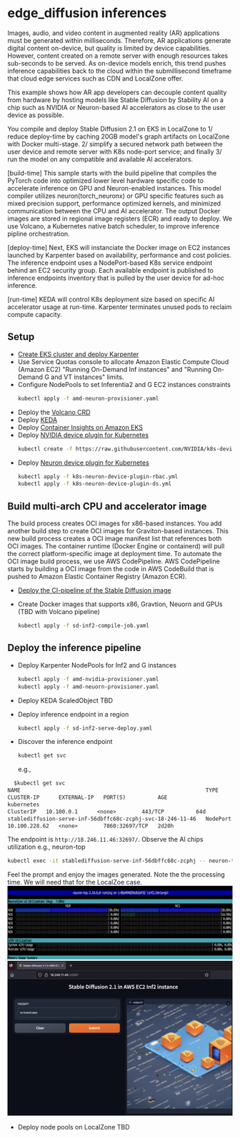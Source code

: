 # edge_diffusion inferences
Images, audio, and video content in augmented reality (AR) applications must be generated within milliseconds. Therefore, AR applications generate digital content on-device, but quality is limited by device capabilities. However, content created on a remote server with enough resources takes sub-seconds to be served. As on-device models enrich, this trend pushes inference capabilities back to the cloud within the submillisecond timeframe that cloud edge services such as CDN and LocalZone offer.

This example shows how AR app developers can decouple content quality from hardware by hosting models like Stable Diffusion by Stability AI on a chip such as NVIDIA or Neuron-based AI accelerators as close to the user device as possible.  

You compile and deploy Stable Diffusion 2.1 on EKS in LocalZone to 1/ reduce deploy-time by caching 20GB model's graph artifacts on LocalZone with Docker multi-stage. 2/ simplify a secured network path between the user device and remote server with K8s node-port service; and finally 3/ run the model on any compatible and available AI accelerators. 

[build-time] This sample starts with the build pipeline that compiles the PyTorch code into optimized lower level hardware specific code to accelerate inference on GPU and Neuron-enabled instances. This model compiler utilizes neuron(torch_neuronx) or GPU specific features such as mixed precision support, performance optimized kernels, and minimized communication between the CPU and AI accelerator. The output Docker images are stored in regional image registers (ECR) and ready to deploy. We use Volcano, a Kubernetes native batch scheduler, to improve inference pipline orchestration.

[deploy-time] Next, EKS will instanciate the Docker image on EC2 instances launched by Karpenter based on availability, performance and cost policies. The inference endpoint uses a NodePort-based K8s service endpoint behind an EC2 security group. Each available endpoint is published to inference endpoints inventory that is pulled by the user device for ad-hoc inference.  

[run-time] KEDA will control K8s deployment size based on specific AI accelerator usage at run-time. Karpenter terminates unused pods to reclaim compute capacity.

## Setup
* [Create EKS cluster and deploy Karpenter](https://karpenter.sh/docs/getting-started/getting-started-with-karpenter/) 
* Use Service Quotas console to allocate Amazon Elastic Compute Cloud (Amazon EC2) "Running On-Demand Inf instances" and "Running On-Demand G and VT instances" limits.
* Configure NodePools to set Inferentia2 and G EC2 instances constraints 
  ```bash
  kubectl apply -f amd-neuron-provisioner.yaml
  ```
* Deploy the [Volcano CRD](https://volcano.sh/en/docs/installation/)
* Deploy [KEDA](https://keda.sh)
* Deploy [Container Insights on Amazon EKS](https://docs.aws.amazon.com/AmazonCloudWatch/latest/monitoring/Container-Insights-setup-EKS-quickstart.html)
* Deploy [NVIDIA device plugin for Kubernetes](https://github.com/NVIDIA/k8s-device-plugin)
  ```bash
  kubectl create -f https://raw.githubusercontent.com/NVIDIA/k8s-device-plugin/v0.14.1/nvidia-device-plugin.yml
  ```
* Deploy [Neuron device plugin for Kubernetes](https://awsdocs-neuron.readthedocs-hosted.com/en/latest/containers/tutorials/k8s-setup.html#tutorial-k8s-env-setup-for-neuron)
  ```bash
  kubectl apply -f k8s-neuron-device-plugin-rbac.yml
  kubectl apply -f k8s-neuron-device-plugin-ds.yml
  ```

## Build multi-arch CPU and accelerator image
The build process creates OCI images for x86-based instances. You add another build step to create OCI images for Graviton-based instances. This new build process creates a OCI image manifest list that references both OCI images. The container runtime (Docker Engine or containerd) will pull the correct platform-specific image at deployment time. To automate the OCI image build process, we use AWS CodePipeline. AWS CodePipeline starts by building a OCI image from the code in AWS CodeBuild that is pushed to Amazon Elastic Container Registry (Amazon ECR). 

* [Deploy the CI-pipeline of the Stable Diffusion image](./ci-build)

* Create Docker images that supports x86, Gravtion, Neuorn and GPUs (TBD with Volcano pipeline)
  ```bash
  kubectl apply -f sd-inf2-compile-job.yaml
  ```
## Deploy the inference pipeline
* Deploy Karpenter NodePools for Inf2 and G instances
  ```bash
  kubectl apply -f amd-nvidia-provisioner.yaml
  kubectl apply -f amd-neuorn-provisioner.yaml
  ```

* Deploy KEDA ScaledObject
TBD

* Deploy inference endpoint in a region
  ```bash
  kubectl apply -f sd-inf2-serve-deploy.yaml
  ```

* Discover the inference endpoint
  ```bash
  kubectl get svc
  ```
  e.g.,
```
  $kubectl get svc
NAME                                                          TYPE        CLUSTER-IP      EXTERNAL-IP   PORT(S)          AGE
kubernetes                                                    ClusterIP   10.100.0.1      <none>        443/TCP          64d
stablediffusion-serve-inf-56dbffc68c-zcphj-svc-18-246-11-46   NodePort    10.100.228.62   <none>        7860:32697/TCP   2d20h
```
The endpoint is `http://18.246.11.46:32697/`. Observe the AI chips utilization e.g., neuron-top

```bash
kubectl exec -it stablediffusion-serve-inf-56dbffc68c-zcphj -- neuron-top
```
Feel the prompt and enjoy the images generated. Note the the processing time. We will need that for the LocalZoe case.
![neuron-top](./neuron-top.png)
![inferenced-image](./infer-in-region.png)

* Deploy node pools on LocalZone
TBD
